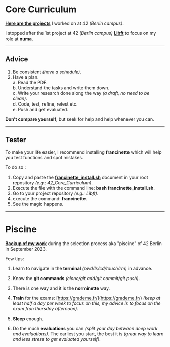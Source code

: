 # Core Curriculum

**[Here are the projects](https://github.com/bautret/42/tree/main/Core_Curriculum)** I worked on at 42 *(Berlin campus)*.

I stopped after the 1st project at 42 *(Berlin campus)* **[Libft](https://github.com/bautret/42/tree/main/Core_Curriculum/Libft)** to focus on my role at **numa**.

---

## Advice

1. Be consistent *(have a schedule)*.
2. Have a plan. <br />
    a. Read the PDF.  <br />
    b. Understand the tasks and write them down.  <br />
    c. Write your research done along the way *(a draft, no need to be clean)*.  <br />
    d. Code, test, refine, retest etc.  <br />
    e. Push and get evaluated.  <br />

**Don't compare yourself**, but seek for help and help whenever you can.

---

## Tester

To make your life easier, I recommend installing **francinette** which will help you test functions and spot mistakes.

To do so :
1. Copy and paste the **[francinette_install.sh](https://github.com/bautret/42_Core_Curriculum/blob/github/francinette_install.sh)** document in your root repository *(e.g.: 42_Core_Curriculum)*.
2. Execute the file with the command line: **bash francinette_install.sh**.
3. Go to your project repository *(e.g.: Libft)*.
4. execute the command: **francinette**.
5. See the magic happens.

---

# Piscine

**[Backup of my work](https://github.com/bautret/42/tree/main/Piscine)** during the selection process aka "piscine" of 42 Berlin in September 2023.

Few tips:

1. Learn to navigate in the **terminal** *(pwd/ls/cd/touch/rm)* in advance.

2. Know the **git commands** *(clone/git add/git commit/git push)*.

3. There is one way and it is the **norminette** way.

4. **Train** for the exams: [https://grademe.fr/](https://grademe.fr/) *(keep at least half a day per week to focus on this, my advice is to focus on the exam fron thursday afternoon)*.

5. **Sleep** enough.

6. Do the much **evaluations** you can *(split your day between deep work and evaluations)*. The earliest you start, the best it is *(great way to learn and less stress to get evaluated yourself)*.
